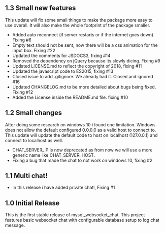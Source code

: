 ## 1.3 Small new features

This update will fix some small things to make the package more easy to use overall.
It will also make the whole footprint of the package smaller.

 - Added auto reconnect (if server restarts or if the internet goes down). Fixing #6
 - Empty text should not be sent, now there will be a css animation for the input box. Fixing #22
 - Updated the comments for JSDOCS3, fixing #14
 - Removed the dependency on jQuery because its slowly dieing. Fixing #9
 - Updated LICENSE.md to reflect the copyright of 2018, fixing #11
 - Updated the javascript code to ES2015, fixing #13
 - Closed issue to add .gitignore. We already had it. Closed and ignored #16
 - Updated CHANGELOG.md to be more detailed about bugs being fixed. Fixing #12
 - Added the License inside the README.md file. fixing #10
  
 
## 1.2 Small changes

After doing some research on windows 10 i found one limitation. Windows does not allow the default configured 0.0.0.0 as a valid host to connect to. This update will update the default code to host on localhost (127.0.0.1) and connect to localhost as well.

- CHAT_SERVER_IP is now deprecated as from now we will use a more generic name like CHAT_SERVER_HOST.
- Fixing a bug that made the chat to not work on windows 10, fixing #2

## 1.1 Multi chat!

 - In this release i have added private chat!, Fixing #1

## 1.0 Initial Release
  
This is the first stable release of mysql_websocket_chat. This project features basic websocket chat with configurable database setup to log chat message.




